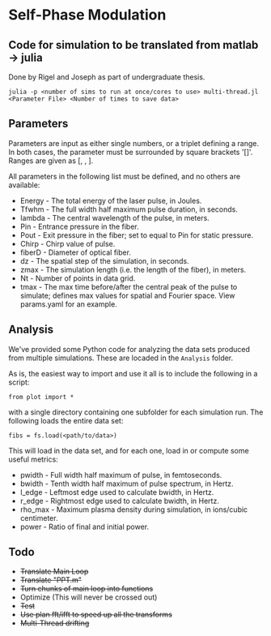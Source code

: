 # Self-Phase Modulation
## Code for simulation to be translated from matlab -> julia
Done by Rigel and Joseph as part of undergraduate thesis.

```
julia -p <number of sims to run at once/cores to use> multi-thread.jl <Parameter File> <Number of times to save data>
```
## Parameters
Parameters are input as either single numbers, or a triplet defining a range.
In both cases, the parameter must be surrounded by square brackets '[]'.
Ranges are given as [<min value>, <max value>, <step size>].

All parameters in the following list must be defined, and no others are available:
* Energy  -  The total energy of the laser pulse, in Joules.
* Tfwhm   -  The full width half maximum pulse duration, in seconds.
* lambda  -  The central wavelength of the pulse, in meters.
* Pin     -  Entrance pressure in the fiber.
* Pout    -  Exit pressure in the fiber; set to equal to Pin for static pressure.
* Chirp   -  Chirp value of pulse.
* fiberD  -  Diameter of optical fiber.
* dz      -  The spatial step of the simulation, in seconds.
* zmax    -  The simulation length (i.e. the length of the fiber), in meters.
* Nt      -  Number of points in data grid.
* tmax    -  The max time before/after the central peak of the pulse to simulate; defines max values for spatial and Fourier space.
View params.yaml for an example.

## Analysis
We've provided some Python code for analyzing the data sets produced from multiple simulations.
These are locaded in the `Analysis` folder.

As is, the easiest way to import and use it all is to include the following in a script:
```
from plot import *
```

with a single directory containing one subfolder for each simulation run.
The following loads the entire data set:
```
fibs = fs.load(<path/to/data>)
```
This will load in the data set, and for each one, load in or compute some useful 
metrics:
* pwidth - Full width half maximum of pulse, in femtoseconds.
* bwidth - Tenth width half maximum of pulse spectrum, in Hertz.
* l_edge - Leftmost edge used to calculate bwidth, in Hertz. 
* r_edge - Rightmost edge used to calculate bwidth, in Hertz.
* rho_max - Maximum plasma density during simulation, in ions/cubic centimeter.
* power - Ratio of final and initial power.

## Todo
* ~~Translate Main Loop~~
* ~~Translate "PPT.m"~~
* ~~Turn chunks of main loop into functions~~
* Optimize (This will never be crossed out)
* ~~Test~~
* ~~Use plan fft/ifft to speed up all the transforms~~
* ~~Multi-Thread drifting~~

